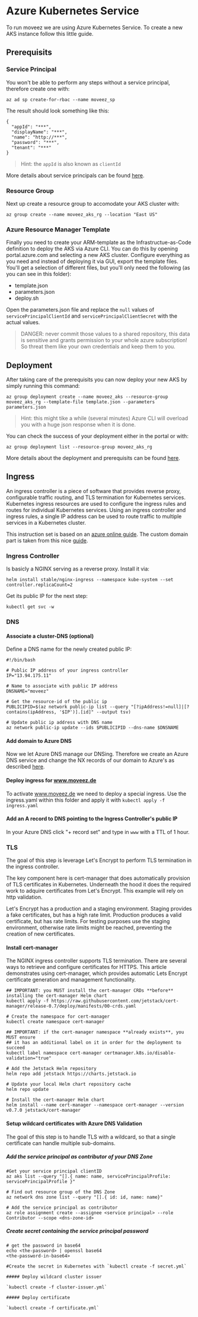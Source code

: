 # Azure Kubernetes Service
To run moveez we are using Azure Kubernetes Service. To create a new AKS instance follow this little guide.

## Prerequisits
### Service Principal
You won't be able to perform any steps without a service principal, therefore create one with:
```
az ad sp create-for-rbac --name moveez_sp
```
The result should look something like this:
```
{
  "appId": "***",
  "displayName": "***",
  "name": "http://***",
  "password": "***",
  "tenant": "***"
}
```
> Hint: the `appId` is also known as `clientId` 

More details about service principals can be found [here](https://docs.microsoft.com/de-de/cli/azure/create-an-azure-service-principal-azure-cli?view=azure-cli-latest).

### Resource Group
Next up create a resource group to accomodate your AKS cluster with:
```
az group create --name moveez_aks_rg --location "East US"
```

### Azure Resource Manager Template
Finally you need to create your ARM-template as the Infrastructue-as-Code definition to deploy the AKS via Azure CLI. You can do this by opening portal.azure.com and selecting a new AKS cluster. Configure everything as you need and instead of deploying it via GUI, export the template files. You'll get a selection of different files, but you'll only need the following (as you can see in this folder):
- template.json
- parameters.json
- deploy.sh

Open the parameters.json file and replace the `null` values of `servicePrincipalClientId` and `servicePrincipalClientSecret` with the actual values.
> DANGER: never commit those values to a shared repository, this data is sensitive and grants permission to your whole azure subscription! So threat them like your own credentials and keep them to you.

## Deployment
After taking care of the prerequisits you can now deploy your new AKS by simply running this command:
```
az group deployment create --name moveez_aks --resource-group moveez_aks_rg --template-file template.json --parameters parameters.json
```
> Hint: this might tike a while (several minutes)
Azure CLI will overload you with a huge json response when it is done.

You can check the success of your deployment either in the portal or with:
```
az group deployment list --resource-group moveez_aks_rg
```

More details about the deployment and prerequisits can be found [here](https://docs.microsoft.com/de-de/azure/azure-resource-manager/resource-group-template-deploy-cli).

## Ingress
An ingress controller is a piece of software that provides reverse proxy, configurable traffic routing, and TLS termination for Kubernetes services. Kubernetes ingress resources are used to configure the ingress rules and routes for individual Kubernetes services. Using an ingress controller and ingress rules, a single IP address can be used to route traffic to multiple services in a Kubernetes cluster.

This instruction set is based on an [azure online guide](https://docs.microsoft.com/de-de/azure/aks/ingress-tls). The custom domain part is taken from this nice [guide](https://github.com/fbeltrao/aks-letsencrypt).

### Ingress Controller
Is basicly a NGINX serving as a reverse proxy. Install it via:
```
helm install stable/nginx-ingress --namespace kube-system --set controller.replicaCount=2
```
Get its public IP for the next step:
```
kubectl get svc -w
```

### DNS
#### Associate a cluster-DNS (optional)
Define a DNS name for the newly created public IP:
```
#!/bin/bash

# Public IP address of your ingress controller
IP="13.94.175.11"

# Name to associate with public IP address
DNSNAME="moveez"

# Get the resource-id of the public ip
PUBLICIPID=$(az network public-ip list --query "[?ipAddress!=null]|[?contains(ipAddress, '$IP')].[id]" --output tsv)

# Update public ip address with DNS name
az network public-ip update --ids $PUBLICIPID --dns-name $DNSNAME
```

#### Add domain to Azure DNS
Now we let Azure DNS manage our DNSing. Therefore we create an Azure DNS service and change the NX records of our domain to Azure's as described [here](http://www.reimling.eu/2018/01/einrichtung-und-konfiguration-von-azure-dns/).

#### Deploy ingress for www.moveez.de
To activate www.moveez.de we need to deploy a special ingress. Use the ingress.yaml within this folder and apply it with `kubectl apply -f ingress.yaml`

#### Add an A record to DNS pointing to the Ingress Controller's public IP
In your Azure DNS click "+ record set" and type in `www` with a TTL of 1 hour.

### TLS
The goal of this step is leverage Let's Encrypt to perform TLS termination in the ingress controller.

The key component here is cert-manager that does automatically provision of TLS certificates in Kubernetes. Underneath the hood it does the required work to adquire certificates from Let's Encrypt. This example will rely on http validation.

Let's Encrypt has a production and a staging environment. Staging provides a fake certificates, but has a high rate limit. Production produces a valid certificate, but has rate limits. For testing purposes use the staging environment, otherwise rate limits might be reached, preventing the creation of new certificates.

#### Install cert-manager
The NGINX ingress controller supports TLS termination. There are several ways to retrieve and configure certificates for HTTPS. This article demonstrates using cert-manager, which provides automatic Lets Encrypt certificate generation and management functionality.

```
## IMPORTANT: you MUST install the cert-manager CRDs **before** installing the cert-manager Helm chart
kubectl apply -f https://raw.githubusercontent.com/jetstack/cert-manager/release-0.7/deploy/manifests/00-crds.yaml

# Create the namespace for cert-manager
kubectl create namespace cert-manager

## IMPORTANT: if the cert-manager namespace **already exists**, you MUST ensure
## it has an additional label on it in order for the deployment to succeed
kubectl label namespace cert-manager certmanager.k8s.io/disable-validation="true"

# Add the Jetstack Helm repository
helm repo add jetstack https://charts.jetstack.io

# Update your local Helm chart repository cache
helm repo update

# Install the cert-manager Helm chart
helm install --name cert-manager --namespace cert-manager --version v0.7.0 jetstack/cert-manager
```

#### Setup wildcard certificates with Azure DNS Validation
The goal of this step is to handle TLS with a wildcard, so that a single certificate can handle multiple sub-domains.

##### Add the service principal as contributor of your DNS Zone
```
#Get your service principal clientID
az aks list --query "[].{ name: name, servicePrincipalProfile: servicePrincipalProfile }"

# Find out resource group of the DNS Zone
az network dns zone list --query "[].{ id: id, name: name}"

# Add the service principal as contributor
az role assignment create --assignee <service principal> --role Contributor --scope <dns-zone-id>
```

##### Create secret containing the service principal password
```
# get the password in base64
echo <the-password> | openssl base64
<the-password-in-base64>

#Create the secret in Kubernetes with `kubectl create -f secret.yml`

##### Deploy wildcard cluster issuer

`kubectl create -f cluster-issuer.yml`

##### Deploy certificate

`kubectl create -f certificate.yml`